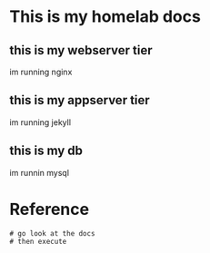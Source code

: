 # This is my homelab docs

## this is my webserver tier

im running nginx 

## this is my appserver tier 

im running jekyll

## this is my db 

im runnin mysql 

# Reference

```
# go look at the docs
# then execute
```
